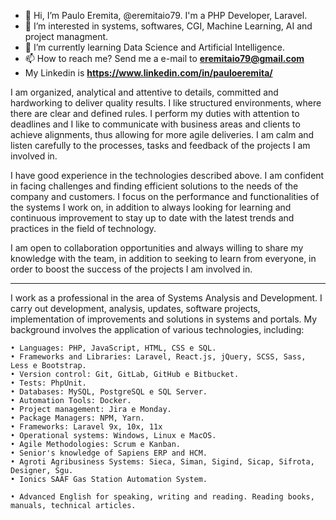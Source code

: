 - 👋 Hi, I’m Paulo Eremita, @eremitaio79. I'm a PHP Developer, Laravel. 
- 👀 I’m interested in systems, softwares, CGI, Machine Learning, AI and project managment.
- 🌱 I’m currently learning Data Science and Artificial Intelligence.
- 📫 How to reach me? Send me a e-mail to <strong>eremitaio79@gmail.com</strong>
- My Linkedin is <strong>https://www.linkedin.com/in/pauloeremita/</strong>

I am organized, analytical and attentive to details, committed and hardworking to deliver quality results. I like structured environments, where there are clear and defined rules. I perform my duties with attention to deadlines and I like to communicate with business areas and clients to achieve alignments, thus allowing for more agile deliveries. I am calm and listen carefully to the processes, tasks and feedback of the projects I am involved in.

I have good experience in the technologies described above. I am confident in facing challenges and finding efficient solutions to the needs of the company and customers. I focus on the performance and functionalities of the systems I work on, in addition to always looking for learning and continuous improvement to stay up to date with the latest trends and practices in the field of technology.

I am open to collaboration opportunities and always willing to share my knowledge with the team, in addition to seeking to learn from everyone, in order to boost the success of the projects I am involved in.

---

I work as a professional in the area of Systems Analysis and Development. I carry out development, analysis, updates, software projects, implementation of improvements and solutions in systems and portals. My background involves the application of various technologies, including:

    • Languages: PHP, JavaScript, HTML, CSS e SQL.
    • Frameworks and Libraries: Laravel, React.js, jQuery, SCSS, Sass, Less e Bootstrap.
    • Version control: Git, GitLab, GitHub e Bitbucket.
    • Tests: PhpUnit.
    • Databases: MySQL, PostgreSQL e SQL Server.
    • Automation Tools: Docker.
    • Project management: Jira e Monday.
    • Package Managers: NPM, Yarn.
    • Frameworks: Laravel 9x, 10x, 11x
    • Operational systems: Windows, Linux e MacOS.
    • Agile Methodologies: Scrum e Kanban.
    • Senior's knowledge of Sapiens ERP and HCM.
    • Agroti Agribusiness Systems: Sieca, Siman, Sigind, Sicap, Sifrota, Designer, Sgu.
    • Ionics SAAF Gas Station Automation System.

    • Advanced English for speaking, writing and reading. Reading books, manuals, technical articles.

<!---
eremitaio79/eremitaio79 is a ✨ special ✨ repository because its `README.md` (this file) appears on your GitHub profile.
You can click the Preview link to take a look at your changes.
--->
